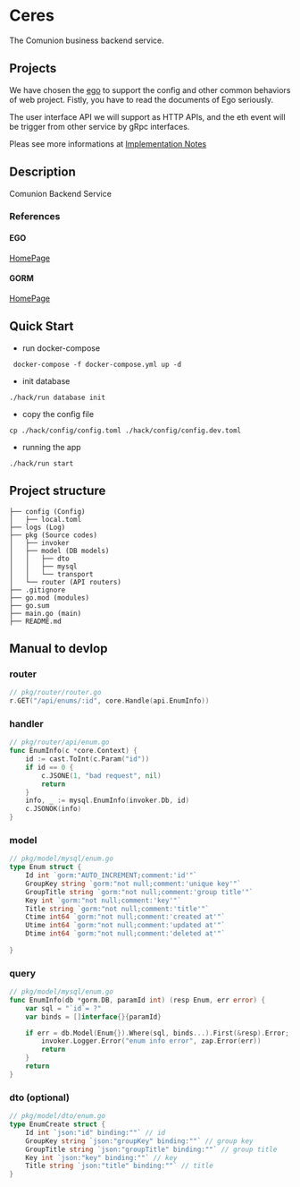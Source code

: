 # Ceres


The Comunion business backend service.

## Projects

We have chosen the [ego](https://github.com/gotomicro/ego) to support the config and other common behaviors of web project.
Fistly, you have to read the documents of Ego seriously.

The user interface API we will support as HTTP APIs, and the eth event will be trigger from other service by gRpc interfaces.

Pleas see more informations at [Implementation Notes](implementaton.md)

## Description
Comunion Backend Service
### References
#### EGO
[HomePage](https://github.com/gotomicro/ego)

#### GORM
[HomePage](https://gorm.io/)

## Quick Start

- run docker-compose

```shell
 docker-compose -f docker-compose.yml up -d
```

- init database

```shell
./hack/run database init
```

- copy the config file

```shell
cp ./hack/config/config.toml ./hack/config/config.dev.toml
```

- running the app

```shell
./hack/run start
```

## Project structure
```
├── config (Config)
│   ├── local.toml
├── logs (Log)
├── pkg (Source codes)
│   ├── invoker
│   ├── model (DB models)
│   │   ├── dto
│   │   ├── mysql
│   │   └── transport
│   └── router (API routers)
├── .gitignore
├── go.mod (modules)
├── go.sum
├── main.go (main)
├── README.md
```

## Manual to devlop
### router
```go
// pkg/router/router.go
r.GET("/api/enums/:id", core.Handle(api.EnumInfo))
```
### handler
```go
// pkg/router/api/enum.go
func EnumInfo(c *core.Context) {
	id := cast.ToInt(c.Param("id"))
	if id == 0 {
		c.JSONE(1, "bad request", nil)
		return
	}
	info, _ := mysql.EnumInfo(invoker.Db, id)
	c.JSONOK(info)
}
```
### model
```go
// pkg/model/mysql/enum.go
type Enum struct {
	Id int `gorm:"AUTO_INCREMENT;comment:'id'"`
	GroupKey string `gorm:"not null;comment:'unique key'"`
	GroupTitle string `gorm:"not null;comment:'group title'"`
	Key int `gorm:"not null;comment:'key'"`
	Title string `gorm:"not null;comment:'title'"`
	Ctime int64 `gorm:"not null;comment:'created at'"`
	Utime int64 `gorm:"not null;comment:'updated at'"`
	Dtime int64 `gorm:"not null;comment:'deleted at'"`
	
}
```
### query
```go
// pkg/model/mysql/enum.go
func EnumInfo(db *gorm.DB, paramId int) (resp Enum, err error) {
	var sql = "`id`= ?"
	var binds = []interface{}{paramId}

	if err = db.Model(Enum{}).Where(sql, binds...).First(&resp).Error; err != nil {
		invoker.Logger.Error("enum info error", zap.Error(err))
		return
	}
	return
}
```
### dto (optional)
```go
// pkg/model/dto/enum.go
type EnumCreate struct {
	Id int `json:"id" binding:""` // id
	GroupKey string `json:"groupKey" binding:""` // group key
	GroupTitle string `json:"groupTitle" binding:""` // group title
	Key int `json:"key" binding:""` // key
	Title string `json:"title" binding:""` // title
}
```

